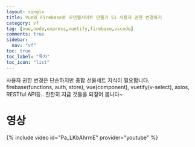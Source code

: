 ```yaml
---
layout: single
title: Vue와 Firebase로 모던웹사이트 만들기 51 사용자 권한 변경하기
category: vf
tag: [vue,node,express,vuetify,firebase,vscode]
comments: true
sidebar:
  nav: "vf"
toc: true
toc_label: "목차"
toc_icon: "list"
---
```


사용자 권한 변경은 단순하지만 종합 선물세트 지식이 필요합니다.
firebase(functions, auth, store), vue(component), vuetify(v-select), axios, RESTful API등..
찬찬히 지금 것들을 되짚어 봅니다~

# 영상

{% include video id="Pa_LKbAhrmE" provider="youtube" %}
